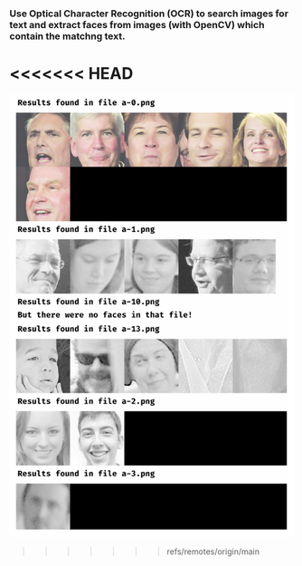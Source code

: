 ### Use Optical Character Recognition (OCR) to search images for text and extract faces from images (with OpenCV)  which contain the matchng text.
<<<<<<< HEAD
=======
![Output example](/assets/images/output_example.png)
>>>>>>> refs/remotes/origin/main
